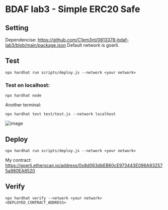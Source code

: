 # BDAF lab3 - Simple ERC20 Safe

## Setting
  Dependencise:
  https://github.com/C1em3nt/0813378-bdaf-lab3/blob/main/package.json
  Default network is goerli.
## Test
```
npx hardhat run scripts/deploy.js --network <your network>
```
### Test on localhost:
  
  ```
  npx hardhat node
  ```
  
  Another terminal:
  ```
  npx hardhat test test/test.js --network localhost
  ```

  ![image](https://user-images.githubusercontent.com/87816657/226351241-dad3e61f-4aa5-451e-b454-38ae59bc76a4.png)

## Deploy
```
npx hardhat run scripts/deploy.js --network <your network>
```
My contract: https://goerli.etherscan.io/address/0x8d063dbEB60cE973443E096A932575a980EA8520
## Verify
```
npx hardhat verify --network <your network> <DEPLOYED_CONTRACT_ADDRESS>
```

